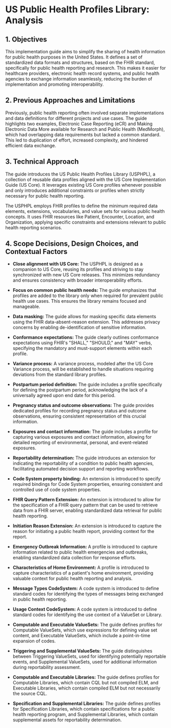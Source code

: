 # US Public Health Profiles Library: Analysis

## 1. Objectives

This implementation guide aims to simplify the sharing of health information for public health purposes in the United States. It defines a set of standardized data formats and structures, based on the FHIR standard, specifically for public health reporting and research. This makes it easier for healthcare providers, electronic health record systems, and public health agencies to exchange information seamlessly, reducing the burden of implementation and promoting interoperability.

## 2. Previous Approaches and Limitations

Previously, public health reporting often involved separate implementations and data definitions for different projects and use cases. The guide highlights two examples, Electronic Case Reporting (eCR) and Making Electronic Data More available for Research and Public Health (MedMorph), which had overlapping data requirements but lacked a common standard. This led to duplication of effort, increased complexity, and hindered efficient data exchange.

## 3. Technical Approach

The guide introduces the US Public Health Profiles Library (USPHPL), a collection of reusable data profiles aligned with the US Core Implementation Guide (US Core).  It leverages existing US Core profiles whenever possible and only introduces additional constraints or profiles when strictly necessary for public health reporting. 

The USPHPL employs FHIR profiles to define the minimum required data elements, extensions, vocabularies, and value sets for various public health concepts. It uses FHIR resources like Patient, Encounter, Location, and Organization, applying specific constraints and extensions relevant to public health reporting scenarios.

## 4. Scope Decisions, Design Choices, and Contextual Factors

* **Close alignment with US Core:** The USPHPL is designed as a companion to US Core, reusing its profiles and striving to stay synchronized with new US Core releases. This minimizes redundancy and ensures consistency with broader interoperability efforts.

* **Focus on common public health needs:** The guide emphasizes that profiles are added to the library only when required for prevalent public health use cases. This ensures the library remains focused and manageable.

* **Data masking:** The guide allows for masking specific data elements using the FHIR data-absent-reason extension. This addresses privacy concerns by enabling de-identification of sensitive information.

* **Conformance expectations:** The guide clearly outlines conformance expectations using FHIR's "SHALL," "SHOULD," and "MAY" verbs, specifying the mandatory and must-support elements within each profile.

* **Variance process:** A variance process, modeled after the US Core Variance process, will be established to handle situations requiring deviations from the standard library profiles.

* **Postpartum period definition:** The guide includes a profile specifically for defining the postpartum period, acknowledging the lack of a universally agreed upon end date for this period.

* **Pregnancy status and outcome observations:** The guide provides dedicated profiles for recording pregnancy status and outcome observations, ensuring consistent representation of this crucial information.

* **Exposures and contact information:** The guide includes a profile for capturing various exposures and contact information, allowing for detailed reporting of environmental, personal, and event-related exposures.

* **Reportability determination:** The guide introduces an extension for indicating the reportability of a condition to public health agencies, facilitating automated decision support and reporting workflows.

* **Code System property binding:** An extension is introduced to specify required bindings for Code System properties, ensuring consistent and controlled use of code system properties.

* **FHIR Query Pattern Extension:** An extension is introduced to allow for the specification of a FHIR query pattern that can be used to retrieve data from a FHIR server, enabling standardized data retrieval for public health reporting.

* **Initiation Reason Extension:** An extension is introduced to capture the reason for initiating a public health report, providing context for the report.

* **Emergency Outbreak Information:** A profile is introduced to capture information related to public health emergencies and outbreaks, enabling standardized data collection for response efforts.

* **Characteristics of Home Environment:** A profile is introduced to capture characteristics of a patient's home environment, providing valuable context for public health reporting and analysis.

* **Message Types CodeSystem:** A code system is introduced to define standard codes for identifying the types of messages being exchanged in public health reporting.

* **Usage Context CodeSystem:** A code system is introduced to define standard codes for identifying the use context of a ValueSet or Library.

* **Computable and Executable ValueSets:** The guide defines profiles for Computable ValueSets, which use expressions for defining value set content, and Executable ValueSets, which include a point-in-time expansion of codes.

* **Triggering and Supplemental ValueSets:** The guide distinguishes between Triggering ValueSets, used for identifying potentially reportable events, and Supplemental ValueSets, used for additional information during reportability assessment.

* **Computable and Executable Libraries:** The guide defines profiles for Computable Libraries, which contain CQL but not compiled ELM, and Executable Libraries, which contain compiled ELM but not necessarily the source CQL.

* **Specification and Supplemental Libraries:** The guide defines profiles for Specification Libraries, which contain specifications for a public health reporting program, and Supplemental Libraries, which contain supplemental assets for reportability determination.
